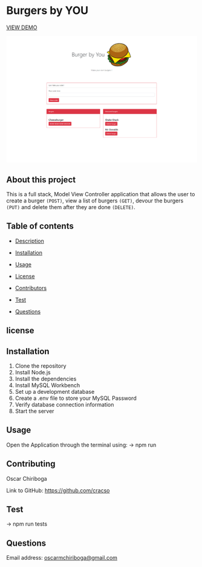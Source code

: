 
  # **Burgers by YOU**
 
  [VIEW DEMO](https://youtu.be/p1VWZCEkRGo)
  
  <img src="./demophoto.png">
  
  
  ## About this project 
  This is a full stack, Model View Controller application that allows the user to create a burger ``(POST)``, view a list of burgers ``(GET)``, devour the burgers ``(PUT)`` and delete them after they are done ``(DELETE)``.  
  
  ## Table of contents

  * [Description](#Description)

  * [Installation](#Installation)
  
  * [Usage](#Usage)

  * [License](#License)

  * [Contributors](#Contributors)

  * [Test](#Test)

  * [Questions](#Questions)
  
  
  
  ## license
  


  ## Installation
  
  1. Clone the repository
  2. Install Node.js
  3. Install the dependencies
  4. Install MySQL Workbench
  5. Set up a development database
  6. Create a .env file to store your MySQL Password
  7. Verify database connection information
  8. Start the server

  ## Usage
  Open the Application through the terminal using: -> npm run

  ## Contributing
      
  Oscar Chiriboga
  
  
  Link to GitHub: https://github.com/cracso

  ## Test
  -> npm run tests

  ## Questions
  
  Email address: oscarmchiriboga@gmail.com
  